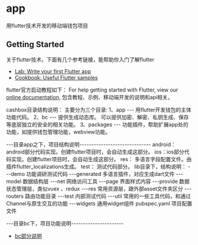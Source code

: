 # app
用flutter技术开发的移动端钱包项目

## Getting Started
关于flutter技术，下面有几个参考链接，能帮助你入门了解flutter
- [Lab: Write your first Flutter app](https://flutter.dev/docs/get-started/codelab)
- [Cookbook: Useful Flutter samples](https://flutter.dev/docs/cookbook)

flutter官方启动教程如下：
For help getting started with Flutter, view our
[online documentation](https://flutter.dev/docs), 包含教程、示例、移动端开发的说明和api相关。


cashbox目录结构说明：
 主要分为三个目录:
    1、app --- 用flutter开发钱包的主体功能代码。
    2、bc --- 提供生成动态库。 可以提供加密、解密、私钥生成、保存等底层独立的安全的相关功能。
    3、packages --- 功能插件，帮助扩展app处的功能，如提供钱包管理功能，webview功能。

---目录app之下，项目结构说明------------------------------
    android： android部分代码实现。创建flutter项目时，会自动生成这部分。
    ios：ios部分代码实现。创建flutter项目时，会自动生成这部分。
    res： 多语言字段配置文件。由插件flutter_localizations生成。
    test： 测试代码部分。
    lib目录下，结构说明：
        ---demo        功能调研测试代码
        ---generated   多语言插件，对应生成dart文件
        ---model       数据结构层
        ---net         网络访问工具
        ---page        界面样式内容
        ---provide     数据状态管理层，类似vuex 、redux
        ---res         常用资源层，跟外部asset文件夹区分
        ---routers     路由功能目录
        ---test        内部测试代码
        ---util        常用的一些工具代码，和通过Channel与原生交互的功能
        ---widgets     通用widget组件
        pubspec.yaml   项目配置文件

---目录bc下，项目功能说明----------------------
- [bc部分说明](https://github.com/scryinfo/cashbox/blob/master/bc/README.md)